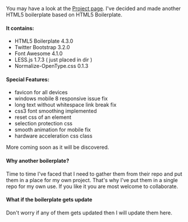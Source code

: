 You may have a look at the [Project page](http://mazhar266.github.io/Awesome-Bootstrap-Boilerplate/).
I've decided and made another HTML5 boilerplate based on HTML5 Boilerplate.

#### It contains:

* HTML5 Boilerplate 4.3.0
* Twitter Bootstrap 3.2.0
* Font Awesome 4.1.0
* LESS.js 1.7.3 ( just placed in dir )
* Normalize-OpenType.css 0.1.3

#### Special Features:

* favicon for all devices
* windows mobile 8 responsive issue fix
* long text without whitespace link break fix
* css3 font smoothing implemented
* reset css of an element
* selection protection css
* smooth animation for mobile fix
* hardware acceleration css class

More coming soon as it will be discovered.

#### Why another boilerplate?

Time to time I've faced that I need to gather them from their repo and put them in a place for my own project. That's why I've put them in a single repo for my own use. If you like it you are most welcome to collaborate.

#### What if the boilerplate gets update

Don't worry if any of them gets updated then I will update them here.
